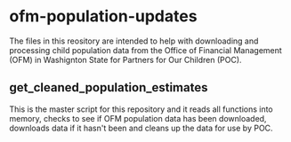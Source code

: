 # ofm-population-updates

The files in this reository are intended to help with downloading and processing child population data from the Office of Financial Management (OFM) in Washignton State for Partners for Our Children (POC).

## get_cleaned_population_estimates

This is the master script for this repository and it reads all functions into memory, checks to see if OFM population data has been downloaded, downloads data if it hasn't been and cleans up the data for use by POC.
